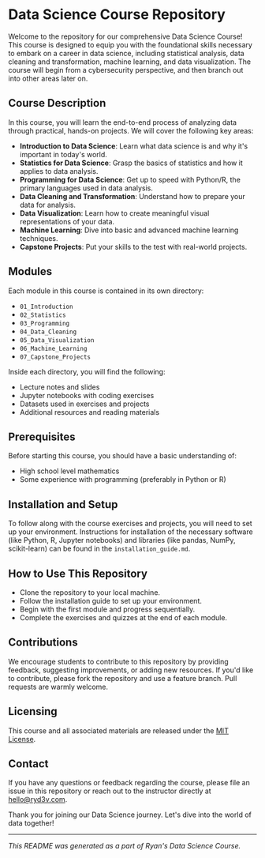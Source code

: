 # Data Science Course Repository

Welcome to the repository for our comprehensive Data Science Course! This course is designed to equip you with the foundational skills necessary to embark on a career in data science, including statistical analysis, data cleaning and transformation, machine learning, and data visualization. The course will begin from a cybersecurity perspective, and then branch out into other areas later on. 

## Course Description

In this course, you will learn the end-to-end process of analyzing data through practical, hands-on projects. We will cover the following key areas:

- **Introduction to Data Science**: Learn what data science is and why it's important in today's world.
- **Statistics for Data Science**: Grasp the basics of statistics and how it applies to data analysis.
- **Programming for Data Science**: Get up to speed with Python/R, the primary languages used in data analysis.
- **Data Cleaning and Transformation**: Understand how to prepare your data for analysis.
- **Data Visualization**: Learn how to create meaningful visual representations of your data.
- **Machine Learning**: Dive into basic and advanced machine learning techniques.
- **Capstone Projects**: Put your skills to the test with real-world projects.

## Modules

Each module in this course is contained in its own directory:

- `01_Introduction`
- `02_Statistics`
- `03_Programming`
- `04_Data_Cleaning`
- `05_Data_Visualization`
- `06_Machine_Learning`
- `07_Capstone_Projects`

Inside each directory, you will find the following:

- Lecture notes and slides
- Jupyter notebooks with coding exercises
- Datasets used in exercises and projects
- Additional resources and reading materials

## Prerequisites

Before starting this course, you should have a basic understanding of:

- High school level mathematics
- Some experience with programming (preferably in Python or R)

## Installation and Setup

To follow along with the course exercises and projects, you will need to set up your environment. Instructions for installation of the necessary software (like Python, R, Jupyter notebooks) and libraries (like pandas, NumPy, scikit-learn) can be found in the `installation_guide.md`.

## How to Use This Repository

- Clone the repository to your local machine.
- Follow the installation guide to set up your environment.
- Begin with the first module and progress sequentially.
- Complete the exercises and quizzes at the end of each module.

## Contributions

We encourage students to contribute to this repository by providing feedback, suggesting improvements, or adding new resources. If you'd like to contribute, please fork the repository and use a feature branch. Pull requests are warmly welcome.

## Licensing

This course and all associated materials are released under the [MIT License](LICENSE.md).

## Contact

If you have any questions or feedback regarding the course, please file an issue in this repository or reach out to the instructor directly at [hello@ryd3v.com](mailto:hello@ryd3v.com).

Thank you for joining our Data Science journey. Let's dive into the world of data together!

---

*This README was generated as a part of Ryan's Data Science Course.*

